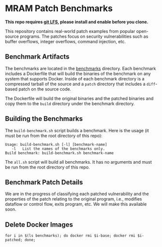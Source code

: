 # MRAM Patch Benchmarks

**This repo requires [git LFS](https://git-lfs.github.com/), please install and enable before you clone.**

This repository contains real-world patch examples from popular
open-source programs.  The patches focus on security vulnerabilities
such as buffer overflows, integer overflows, command injection, etc.

## Benchmark Artifacts

The benchmarks are located in the [benchmarks](./benchmarks)
directory.  Each benchmark includes a Dockerfile that will build the
binaries of the benchmark on any system that supports Docker.  Inside
of each benchmark directory is a compressed tarball of the source and
a `patch` directory that includes a `diff`-based patch on the source
code.

The Dockerfile will build the original binaries and the patched
binaries and copy them to the `build` directory under the benchmark
directory.

## Building the Benchmarks

The `build-benchmark.sh` script builds a benchmark.  Here is the usage
(it must be run from the root directory of this repo):

```
Usage: build-benchmark.sh [-l] [benchmark-name]
   -l   List the names of the benchmarks only.
Build benchmark: build-benchmark.sh benchmark-name
```

The `all.sh` script will build all benchmarks.  It has no arguments
and must be run from the root directory of this repo.

## Benchmark Patch Details

We are in the progress of classifying each patched vulnerability and
the properties of the patch relating to the original program, i.e.,
modifies dataflow or control flow, exits program, etc.  We will make
this available soon.

## Delete Docker Images

```
for i in $(ls benchmarks); do docker rmi $i-base; docker rmi $i-patched; done;
```